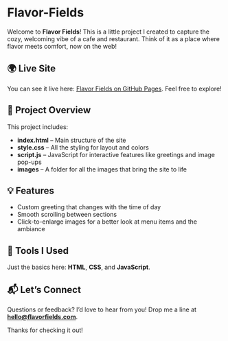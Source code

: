# Flavor-Fields 

Welcome to **Flavor Fields**! This is a little project I created to capture the cozy, welcoming vibe of a cafe and restaurant. Think of it as a place where flavor meets comfort, now on the web!

## 🌍 Live Site

You can see it live here: [Flavor Fields on GitHub Pages](https://yourusername.github.io/flavor-fields-website/). Feel free to explore!

## 📁 Project Overview

This project includes:

- **index.html** – Main structure of the site
- **style.css** – All the styling for layout and colors
- **script.js** – JavaScript for interactive features like greetings and image pop-ups
- **images** – A folder for all the images that bring the site to life

## 💡 Features

- Custom greeting that changes with the time of day
- Smooth scrolling between sections
- Click-to-enlarge images for a better look at menu items and the ambiance

## 🔧 Tools I Used

Just the basics here: **HTML**, **CSS**, and **JavaScript**.

## 📬 Let’s Connect

Questions or feedback? I’d love to hear from you! Drop me a line at **[hello@flavorfields.com](mailto:hello@flavorfields.com)**.

Thanks for checking it out!
